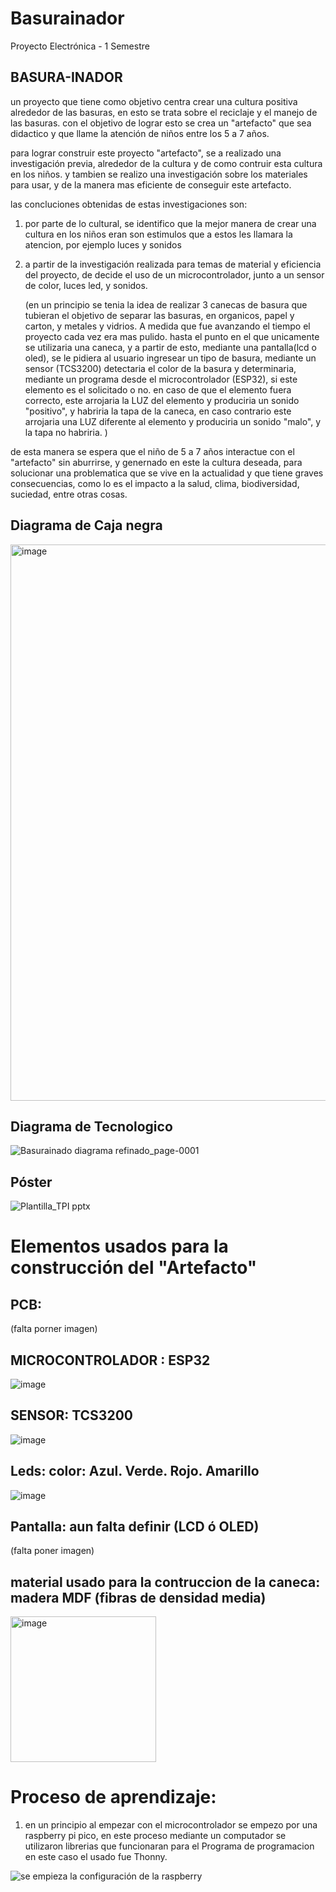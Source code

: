 # Basurainador
Proyecto Electrónica - 1 Semestre

## BASURA-INADOR
un proyecto que tiene como objetivo centra crear una cultura positiva alrededor de las basuras, en esto se trata sobre el reciclaje y el manejo de las basuras. con el objetivo de lograr esto se crea un "artefacto" que sea didactico y que llame la atención de niños entre los 5 a 7 años.

para lograr construir este proyecto "artefacto", se a realizado una investigación previa, alrededor de la cultura y de como contruir esta cultura en los niños. y tambien se realizo una investigación sobre los materiales para usar, y de la manera mas eficiente de conseguir este artefacto.

las concluciones obtenidas de estas investigaciones son:

1. por parte de lo cultural, se identifico que la mejor manera de crear una cultura en los niños eran son estimulos que a estos les llamara la atencion, por ejemplo luces y sonidos

2. a partir de la investigación realizada para temas de material y eficiencia del proyecto, de decide el uso de un microcontrolador, junto a un sensor de color, luces led, y sonidos.

   (en un principio se tenia la idea de realizar 3 canecas de basura que tubieran el objetivo de separar las basuras, en organicos, papel y carton, y metales y vidrios. A medida que fue avanzando el tiempo el proyecto cada vez era mas pulido. hasta el punto en el que unicamente se utilizaria una caneca, y a partir de esto, mediante una pantalla(lcd o oled), se le pidiera al usuario ingresear un tipo de basura, mediante un sensor (TCS3200) detectaria el color de la basura y determinaria, mediante un programa desde el microcontrolador (ESP32), si este elemento es el solicitado o no. en caso de que el elemento fuera correcto, este arrojaria la LUZ del elemento y produciria un sonido "positivo", y habriria la tapa de la caneca, en caso contrario este arrojaria una LUZ diferente al elemento y produciria un sonido "malo", y la tapa no habriria.  )

de esta manera se espera que el niño de 5 a 7 años interactue con el "artefacto" sin aburrirse, y genernado en este la cultura deseada, para solucionar una problematica que se vive en la actualidad y que tiene graves consecuencias, como lo es el impacto a la salud, clima, biodiversidad, suciedad, entre otras cosas.

## Diagrama de Caja negra
<img width="890" alt="image" src="https://github.com/LeoInDaHause/Basurainador/assets/145580263/44824039-855c-4b29-b5df-d9eacd21b228">

## Diagrama de Tecnologico

![Basurainado diagrama refinado_page-0001](https://github.com/LeoInDaHause/Basurainador/assets/145580263/1e3c38ab-1e7f-4c89-8f65-5467335ea5b1)

## Póster

![Plantilla_TPI pptx](https://github.com/LeoInDaHause/Basurainador/assets/145580263/4bc3f24f-2540-4486-b662-999ec0575961)

# Elementos usados para la construcción del "Artefacto"
## PCB:
(falta porner imagen)
## MICROCONTROLADOR : ESP32
![image](https://github.com/LeoInDaHause/Basurainador/assets/145580263/1132f75d-44ca-4851-b980-5a268a7b3840)
## SENSOR: TCS3200
![image](https://github.com/LeoInDaHause/Basurainador/assets/145580263/349dfbfd-b36b-4805-aa15-5b5d4be5e8ec)
## Leds: color: Azul. Verde. Rojo. Amarillo
![image](https://github.com/LeoInDaHause/Basurainador/assets/145580263/4c750721-732a-460f-a701-f75083fb33bf)
## Pantalla: aun falta definir (LCD ó OLED)
(falta poner imagen)
## material usado para la contruccion de la caneca: madera MDF (fibras de densidad media)
<img width="233" alt="image" src="https://github.com/LeoInDaHause/Basurainador/assets/145580263/7f518f0e-8650-4f9f-b3a6-8981b6134db7">



# Proceso de aprendizaje:
1. en un principio al empezar con el microcontrolador se empezo por una raspberry pi pico, en este proceso mediante un computador se utilizaron librerias que funcionaran para el Programa de programacion en este caso el usado fue Thonny.

   
![se empieza la configuración de la raspberry](https://github.com/LeoInDaHause/Basurainador/assets/145580263/c979784a-77c5-47b1-9be0-c0d03916c9ff)


